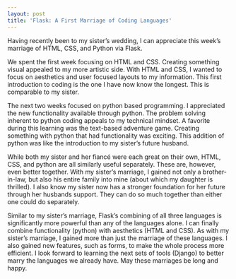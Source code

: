 ```yaml
---
layout: post
title: 'Flask: A First Marriage of Coding Languages'
---
```


Having recently been to my sister’s wedding, I can appreciate this week’s marriage of HTML, CSS, and Python via Flask.  

We spent the first week focusing on HTML and CSS.  Creating something visual appealed to my more artistic side.  With HTML and CSS, I wanted to focus on aesthetics and user focused layouts to my information.  This first introduction to coding is the one I have now know the longest.  This is comparable to my sister.

The next two weeks focused on python based programming.  I appreciated the new functionality available through python.  The problem solving inherent to python coding appeals to my technical mindset.  A favorite during this learning was the text-based adventure game.  Creating something with python that had functionality was exciting.  This addition of python was like the introduction to my sister’s future husband.

While both my sister and her fiancé were each great on their own, HTML, CSS, and python are all similarly useful separately.  These are, however, even better together.  With my sister’s marriage, I gained not only a brother-in-law, but also his entire family into mine (about which my daughter is thrilled).  I also know my sister now has a stronger foundation for her future through her husbands support.  They can do so much together than either one could do separately.  

Similar to my sister’s marriage, Flask’s combining of all three languages is significantly more powerful than any of the languages alone.  I can finally combine functionality (python) with aesthetics (HTML and CSS).  As with my sister’s marriage, I gained more than just the marriage of these languages.  I also gained new features, such as forms, to make the whole process more efficient.  I look forward to learning the next sets of tools (Django) to better marry the languages we already have.  May these marriages be long and happy. 
